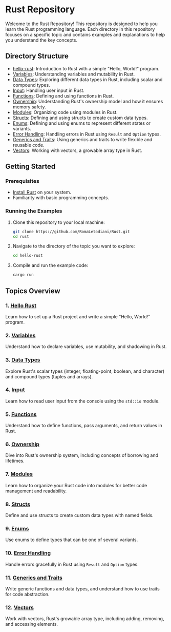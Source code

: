 # Rust Repository

Welcome to the Rust Repository! This repository is designed to help you learn the Rust programming language. Each directory in this repository focuses on a specific topic and contains examples and explanations to help you understand the key concepts.

## Directory Structure

- [hello-rust](/1.%20hello-rust/): Introduction to Rust with a simple "Hello, World!" program.
- [Variables](/2.%20variables/): Understanding variables and mutability in Rust.
- [Data Types](/3.%20data-types/): Exploring different data types in Rust, including scalar and compound types.
- [Input](/4.%20input/): Handling user input in Rust.
- [Functions](/5.%20functions/): Defining and using functions in Rust.
- [Ownership](/6.%20ownership/): Understanding Rust's ownership model and how it ensures memory safety.
- [Modules](/7.%20modules/): Organizing code using modules in Rust.
- [Structs](/8.%20structs/): Defining and using structs to create custom data types.
- [Enums](9.%20enums/): Defining and using enums to represent different states or variants.
- [Error Handling](/10.%20error-handling/): Handling errors in Rust using `Result` and `Option` types.
- [Generics and Traits](/11.%20generics_and_traits/): Using generics and traits to write flexible and reusable code.
- [Vectors](/12.%20vectors/): Working with vectors, a growable array type in Rust.

## Getting Started

### Prerequisites

- [Install Rust](https://www.rust-lang.org/tools/install) on your system.
- Familiarity with basic programming concepts.

### Running the Examples

1. Clone this repository to your local machine:

   ```sh
   git clone https://github.com/RomaLetodiani/Rust.git
   cd rust
   ```

2. Navigate to the directory of the topic you want to explore:

   ```sh
   cd hello-rust
   ```

3. Compile and run the example code:
   ```sh
   cargo run
   ```

## Topics Overview

### 1. [Hello Rust](/1.%20hello-rust/)

Learn how to set up a Rust project and write a simple "Hello, World!" program.

### 2. [Variables](/2.%20variables/)

Understand how to declare variables, use mutability, and shadowing in Rust.

### 3. [Data Types](/3.%20data-types/)

Explore Rust's scalar types (integer, floating-point, boolean, and character) and compound types (tuples and arrays).

### 4. [Input](/4.%20input/)

Learn how to read user input from the console using the `std::io` module.

### 5. [Functions](/5.%20functions/)

Understand how to define functions, pass arguments, and return values in Rust.

### 6. [Ownership](/6.%20ownership/)

Dive into Rust's ownership system, including concepts of borrowing and lifetimes.

### 7. [Modules](/7.%20modules/)

Learn how to organize your Rust code into modules for better code management and readability.

### 8. [Structs](/8.%20structs/)

Define and use structs to create custom data types with named fields.

### 9. [Enums](9.%20enums/)

Use enums to define types that can be one of several variants.

### 10. [Error Handling](/10.%20error-handling/)

Handle errors gracefully in Rust using `Result` and `Option` types.

### 11. [Generics and Traits](/11.%20generics_and_traits/)

Write generic functions and data types, and understand how to use traits for code abstraction.

### 12. [Vectors](/12.%20vectors/)

Work with vectors, Rust's growable array type, including adding, removing, and accessing elements.
